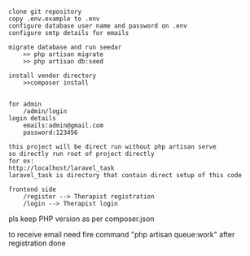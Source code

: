     clone git repository
    copy .env.example to .env
    configure database user name and password on .env
    configure smtp details for emails
    
    migrate database and run seedar
        >> php artisan migrate
        >> php artisan db:seed
    
    install vendor directory 
        >>composer install


    for admin
        /admin/login
    login details   
        emails:admin@gmail.com
        password:123456

    this project will be direct run without php artisan serve
    so directly run root of project directly
    for ex: 
    http://localhost/laravel_task
    laravel_task is directory that contain direct setup of this code

    frontend side 
        /register --> Therapist registration 
        /login --> Therapist login 

pls keep PHP version as per composer.json 


to receive email need fire command "php artisan queue:work" after registration done